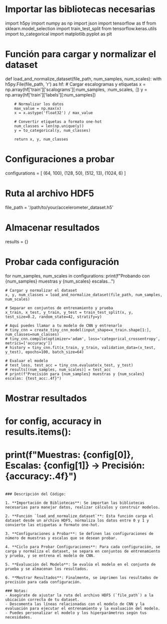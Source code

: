 # Importar las bibliotecas necesarias
import h5py
import numpy as np
import json
import tensorflow as tf
from sklearn.model_selection import train_test_split
from tensorflow.keras.utils import to_categorical
import matplotlib.pyplot as plt

# Función para cargar y normalizar el dataset
def load_and_normalize_dataset(file_path, num_samples, num_scales):
    with h5py.File(file_path, 'r') as hf:
        # Cargar escalogramas y etiquetas
        x = np.array(hf['train']['scalograms'][:num_samples, :num_scales, :])
        y = np.array(hf['train']['labels'][:num_samples])
        
        # Normalizar los datos
        max_value = np.max(x)
        x = x.astype('float32') / max_value
        
        # Convertir etiquetas a formato one-hot
        num_classes = len(np.unique(y))
        y = to_categorical(y, num_classes)
        
        return x, y, num_classes

# Configuraciones a probar
configurations = [
    (64, 100),
    (128, 50),
    (512, 13),
    (1024, 6)
]

# Ruta al archivo HDF5
file_path = '/path/to/your/accelerometer_dataset.h5'

# Almacenar resultados
results = {}

# Probar cada configuración
for num_samples, num_scales in configurations:
    print(f"Probando con {num_samples} muestras y {num_scales} escalas...")
    
    # Cargar y normalizar el dataset
    x, y, num_classes = load_and_normalize_dataset(file_path, num_samples, num_scales)
    
    # Separar en conjuntos de entrenamiento y prueba
    x_train, x_test, y_train, y_test = train_test_split(x, y, test_size=0.2, random_state=42, stratify=y)
    
    # Aquí puedes llamar a tu modelo de CNN y entrenarlo
    # tiny_cnn = create_tiny_cnn_model(input_shape=x_train.shape[1:], num_classes=num_classes)
    # tiny_cnn.compile(optimizer='adam', loss='categorical_crossentropy', metrics=['accuracy'])
    # history = tiny_cnn.fit(x_train, y_train, validation_data=(x_test, y_test), epochs=100, batch_size=64)
    
    # Evaluar el modelo
    # test_loss, test_acc = tiny_cnn.evaluate(x_test, y_test)
    # results[(num_samples, num_scales)] = test_acc
    # print(f"Precisión para {num_samples} muestras y {num_scales} escalas: {test_acc:.4f}")

# Mostrar resultados
# for config, accuracy in results.items():
#     print(f"Muestras: {config[0]}, Escalas: {config[1]} -> Precisión: {accuracy:.4f}")
```

### Descripción del Código:

1. **Importación de Bibliotecas**: Se importan las bibliotecas necesarias para manejar datos, realizar cálculos y construir modelos.

2. **Función `load_and_normalize_dataset`**: Esta función carga el dataset desde un archivo HDF5, normaliza los datos entre 0 y 1 y convierte las etiquetas a formato one-hot.

3. **Configuraciones a Probar**: Se definen las configuraciones de número de muestras y escalas que se desean probar.

4. **Ciclo para Probar Configuraciones**: Para cada configuración, se carga y normaliza el dataset, se separa en conjuntos de entrenamiento y prueba, y se entrena el modelo de CNN.

5. **Evaluación del Modelo**: Se evalúa el modelo en el conjunto de prueba y se almacenan los resultados.

6. **Mostrar Resultados**: Finalmente, se imprimen los resultados de precisión para cada configuración.

### Notas:
- Asegúrate de ajustar la ruta del archivo HDF5 (`file_path`) a la ubicación correcta de tu dataset.
- Descomenta las líneas relacionadas con el modelo de CNN y la evaluación para ejecutar el entrenamiento y la evaluación del modelo.
- Puedes personalizar el modelo y los hiperparámetros según tus necesidades.